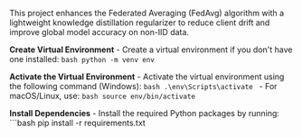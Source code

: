 
This project enhances the Federated Averaging (FedAvg) algorithm with a lightweight knowledge distillation regularizer to reduce client drift and improve global model accuracy on non-IID data.

 **Create Virtual Environment**
    -   Create a virtual environment if you don't have one installed:
        ```bash
        python -m venv env
        ```

**Activate the Virtual Environment**
    -   Activate the virtual environment using the following command (Windows):
        ```bash
        .\env\Scripts\activate
        ```
    -   For macOS/Linux, use:
        ```bash
        source env/bin/activate
        ```
        
**Install Dependencies**
    -   Install the required Python packages by running:
        ```bash
        pip install -r requirements.txt
